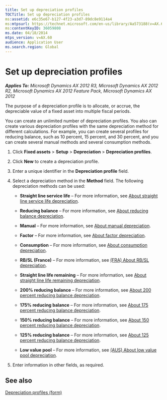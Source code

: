 ```yaml
---
title: Set up depreciation profiles
TOCTitle: Set up depreciation profiles
ms:assetid: e6c35e67-b127-4f23-a3d7-89dc8e9114a4
ms:mtpsurl: https://technet.microsoft.com/en-us/library/Aa573188(v=AX.60)
ms:contentKeyID: 36059808
ms.date: 04/18/2014
mtps_version: v=AX.60
audience: Application User
ms.search.region: Global
---
```


# Set up depreciation profiles 


_**Applies To:** Microsoft Dynamics AX 2012 R3, Microsoft Dynamics AX 2012 R2, Microsoft Dynamics AX 2012 Feature Pack, Microsoft Dynamics AX 2012_

The purpose of a depreciation profile is to allocate, or accrue, the depreciable value of a fixed asset into multiple fiscal periods.

You can create an unlimited number of depreciation profiles. You also can create various depreciation profiles with the same depreciation method for different calculations. For example, you can create several profiles for reducing balance, such as 10 percent, 15 percent, and 30 percent, and you can create several manual methods and several consumption methods.

1.  Click **Fixed assets** \> **Setup** \> **Depreciation** \> **Depreciation profiles**.

2.  Click **New** to create a depreciation profile.

3.  Enter a unique identifier in the **Depreciation profile** field.

4.  Select a depreciation method in the **Method** field. The following depreciation methods can be used:
    
      - **Straight line service life** – For more information, see [About straight line service life depreciation](about-straight-line-service-life-depreciation.md).
    
      - **Reducing balance** – For more information, see [About reducing balance depreciation](about-reducing-balance-depreciation.md).
    
      - **Manual** – For more information, see [About manual depreciation](about-manual-depreciation.md).
    
      - **Factor** – For more information, see [About factor depreciation](about-factor-depreciation.md).
    
      - **Consumption** – For more information, see [About consumption depreciation](about-consumption-depreciation.md).
    
      - **RB/SL (France)** – For more information, see [(FRA) About RB/SL depreciation](fra-about-rb-sl-depreciation.md).
    
      - **Straight line life remaining** – For more information, see [About straight line life remaining depreciation](about-straight-line-life-remaining-depreciation.md).
    
      - **200% reducing balance** – For more information, see [About 200 percent reducing balance depreciation](about-200-percent-reducing-balance-depreciation.md).
    
      - **175% reducing balance** – For more information, see [About 175 percent reducing balance depreciation](about-175-percent-reducing-balance-depreciation.md).
    
      - **150% reducing balance** – For more information, see [About 150 percent reducing balance depreciation](about-150-percent-reducing-balance-depreciation.md).
    
      - **125% reducing balance** – For more information, see [About 125 percent reducing balance depreciation](about-125-percent-reducing-balance-depreciation.md).
    
      - **Low value pool** – For more information, see [(AUS) About low value pool depreciation](aus-about-low-value-pool-depreciation.md).

5.  Enter information in other fields, as required.

## See also

[Depreciation profiles (form)](https://technet.microsoft.com/en-us/library/aa549887\(v=ax.60\))

  


